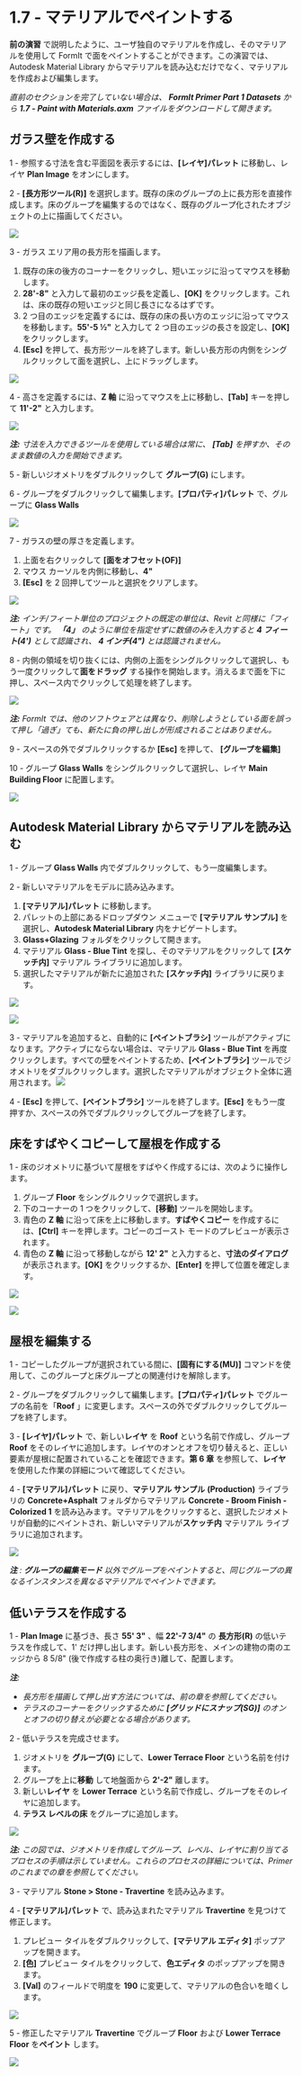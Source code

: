 # 1.7 - マテリアルでペイントする

**前の演習** で説明したように、ユーザ独自のマテリアルを作成し、そのマテリアルを使用して FormIt で面をペイントすることができます。この演習では、Autodesk Material Library からマテリアルを読み込むだけでなく、マテリアルを作成および編集します。

_直前のセクションを完了していない場合は、_ _**FormIt Primer Part 1 Datasets**_ _から_ _**1.7 - Paint with Materials.axm** ファイルをダウンロードして開きます。_

## **ガラス壁を作成する**

1 - 参照する寸法を含む平面図を表示するには、**[レイヤ]パレット** に移動し、レイヤ **Plan Image** をオンにします。

2 - **[長方形ツール(R)]** を選択します。既存の床のグループの上に長方形を直接作成します。床のグループを編集するのではなく、既存のグループ化されたオブジェクトの上に描画してください。

![](<../../.gitbook/assets/0 (3).png>)

3 - ガラス エリア用の長方形を描画します。

1. 既存の床の後方のコーナーをクリックし、短いエッジに沿ってマウスを移動します。
2. **28'-8"** と入力して最初のエッジ長を定義し、**[OK]** をクリックします。これは、床の既存の短いエッジと同じ長さになるはずです。
3. 2 つ目のエッジを定義するには、既存の床の長い方のエッジに沿ってマウスを移動します。**55'-5 ½"** と入力して 2 つ目のエッジの長さを設定し、**[OK]** をクリックします。
4. **[Esc]** を押して、長方形ツールを終了します。新しい長方形の内側をシングルクリックして面を選択し、上にドラッグします。

![](<../../.gitbook/assets/1 (3) (1).png>)

4 - 高さを定義するには、**Z 軸** に沿ってマウスを上に移動し、**[Tab]** キーを押して **11'-2"** と入力します。

![](<../../.gitbook/assets/2 (4) (1).png>)

_**注:**_ _寸法を入力できるツールを使用している場合は常に、_ _**[Tab]**_ _を押すか、そのまま数値の入力を開始できます。_

5 - 新しいジオメトリをダブルクリックして **グループ(G)** にします。

6 - グループをダブルクリックして編集します。**[プロパティ]パレット** で、グループに **Glass Walls**

![](<../../.gitbook/assets/3 (3).png>)

7 - ガラスの壁の厚さを定義します。

1. 上面を右クリックして **[面をオフセット(OF)]**
2. マウス カーソルを内側に移動し、**4"**
3. **[Esc]** を 2 回押してツールと選択をクリアします。

![](<../../.gitbook/assets/4 (17).png>)

​_**注:**_ _インチ/フィート単位のプロジェクトの既定の単位は、Revit と同様に「フィート」です。_ _**「4」** のように単位を指定せずに数値のみを入力すると_ _**4 フィート(4')**_ _として認識され、_ _**4 インチ(4")** とは認識されません。_

8 - 内側の領域を切り抜くには、内側の上面をシングルクリックして選択し、もう一度クリックして**面をドラッグ** する操作を開始します。消えるまで面を下に押し、スペース内でクリックして処理を終了します。

![](<../../.gitbook/assets/5 (12).png>)

_**注:**_ _FormIt では、他のソフトウェアとは異なり、削除しようとしている面を誤って押し「過ぎ」ても、新たに負の押し出しが形成されることはありません。_

9 - スペースの外でダブルクリックするか **[Esc]** を押して、 **[グループを編集]**

10 - グループ **Glass Walls** をシングルクリックして選択し、レイヤ **Main Building Floor** に配置します。

![](<../../.gitbook/assets/6 (13) (1).png>)

## **Autodesk Material Library からマテリアルを読み込む**

1 - グループ **Glass Walls** 内でダブルクリックして、もう一度編集します。

2 - 新しいマテリアルをモデルに読み込みます。

1. **[マテリアル]パレット** に移動します。
2. パレットの上部にあるドロップダウン メニューで **[マテリアル サンプル]** を選択し、**Autodesk Material Library** 内をナビゲートします。
3. **Glass+Glazing** フォルダをクリックして開きます。
4. マテリアル **Glass - Blue Tint** を探し、そのマテリアルをクリックして **[スケッチ内]** マテリアル ライブラリに追加します。
5. 選択したマテリアルが新たに追加された **[スケッチ内]** ライブラリに戻ります。

![](<../../.gitbook/assets/7 (8) (1).png>)

![](<../../.gitbook/assets/8 (8).png>)

3 - マテリアルを追加すると、自動的に **[ペイントブラシ]** ツールがアクティブになります。アクティブにならない場合は、マテリアル **Glass - Blue Tint** を再度クリックします。すべての壁をペイントするため、**[ペイントブラシ]** ツールでジオメトリをダブルクリックします。選択したマテリアルがオブジェクト全体に適用されます。![](<../../.gitbook/assets/9 (1).png>)​

4 - **[Esc]** を押して、**[ペイントブラシ]** ツールを終了します。**[Esc]** をもう一度押すか、スペースの外でダブルクリックしてグループを終了します。

## **床をすばやくコピーして屋根を作成する**

1 - 床のジオメトリに基づいて屋根をすばやく作成するには、次のように操作します。

1. グループ **Floor** をシングルクリックで選択します。
2. 下のコーナーの 1 つをクリックして、**[移動]** ツールを開始します。
3. 青色の **Z 軸** に沿って床を上に移動します。**すばやくコピー** を作成するには、**[Ctrl]** キーを押します。コピーのゴースト モードのプレビューが表示されます​。
4. 青色の **Z 軸** に沿って移動しながら **12' 2"** と入力すると、**寸法のダイアログ** が表示されます。**[OK]** をクリックするか、**[Enter]** を押して位置を確定します。

![](<../../.gitbook/assets/10 (1).png>)

![](<../../.gitbook/assets/11 (1).png>)

## **屋根を編集する**

1 - コピーしたグループが選択されている間に、**[固有にする(MU)]** コマンドを使用して、このグループと床グループとの関連付けを解除します。

2 - グループをダブルクリックして編集します。**[プロパティ]パレット** でグループの名前を「**Roof** 」に変更します。スペースの外でダブルクリックしてグループを終了します。

3 - **[レイヤ]パレット** で、新しい**レイヤ** を **Roof** という名前で作成し、グループ **Roof** をそのレイヤに追加します。レイヤのオンとオフを切り替えると、正しい要素が屋根に配置されていることを確認できます。**第 6 章** を参照して、**レイヤ** を使用した作業の詳細について確認してください。

4 - **[マテリアル]パレット** に戻り、**マテリアル サンプル** **(Production)** ライブラリの **Concrete+Asphalt** フォルダからマテリアル **Concrete - Broom Finish - Colorized 1** を読み込みます。マテリアルをクリックすると、選択したジオメトリが自動的にペイントされ、新しいマテリアルが**スケッチ内** マテリアル ライブラリに追加されます。

![](../../.gitbook/assets/12.jpeg)

_**注**_ _:_ _**グループの編集モード**_ _以外でグループをペイントすると、同じグループの異なるインスタンスを異なるマテリアルでペイントできます。_

## **低いテラスを作成する**

1 - **Plan Image** に基づき、長さ **55' 3"** 、幅 **22'-7 3/4"** の **長方形(R)** の低いテラスを作成して、1' だけ押し出します。新しい長方形を、メインの建物の南のエッジから 8 5/8" (後で作成する柱の奥行き)離して、配置します。

_**注**:_

* _長方形を描画して押し出す方法については、前の章を参照してください。_
* _テラスのコーナーをクリックするために_ _**[グリッドにスナップ(SG)]**_ _のオンとオフの切り替えが必要となる場合があります。_

2 - 低いテラスを完成させます。

1. ジオメトリを **グループ(G)** にして、**Lower Terrace Floor** という名前を付けます。
2. グループを上に**移動** して地盤面から **2'-2"** 離します。
3. 新しい**レイヤ** を **Lower Terrace** という名前で作成し、グループをそのレイヤに追加します。
4. **テラス レベルの床** をグループに追加します。

![](<../../.gitbook/assets/13 (1).png>)

_**注:**_ _この図では、ジオメトリを作成してグループ、レベル、レイヤに割り当てるプロセスの手順は示していません。これらのプロセスの詳細については、Primer のこれまでの章を参照してください。_

3 - マテリアル **Stone > Stone - Travertine** を読み込みます。

4 - **[マテリアル]パレット** で、読み込まれたマテリアル **Travertine** を見つけて修正します。

1. プレビュー タイルをダブルクリックして、**[マテリアル エディタ]** ポップアップを開きます。
2. **[色]** プレビュー タイルをクリックして、**色エディタ** のポップアップを開きます。
3. **[Val]** のフィールドで明度を **190** に変更して、マテリアルの色合いを暗くします。

![](<../../.gitbook/assets/14 (2).png>)

5 - 修正したマテリアル **Travertine** でグループ **Floor** および **Lower Terrace Floor** を**ペイント** します。

![](../../.gitbook/assets/15.jpeg)
